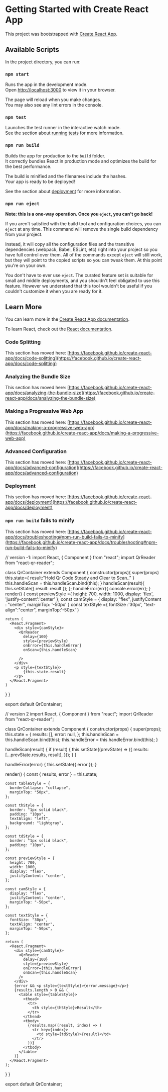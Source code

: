 # Getting Started with Create React App

This project was bootstrapped with [Create React App](https://github.com/facebook/create-react-app).

## Available Scripts

In the project directory, you can run:

### `npm start`

Runs the app in the development mode.\
Open [http://localhost:3000](http://localhost:3000) to view it in your browser.

The page will reload when you make changes.\
You may also see any lint errors in the console.

### `npm test`

Launches the test runner in the interactive watch mode.\
See the section about [running tests](https://facebook.github.io/create-react-app/docs/running-tests) for more information.

### `npm run build`

Builds the app for production to the `build` folder.\
It correctly bundles React in production mode and optimizes the build for the best performance.

The build is minified and the filenames include the hashes.\
Your app is ready to be deployed!

See the section about [deployment](https://facebook.github.io/create-react-app/docs/deployment) for more information.

### `npm run eject`

**Note: this is a one-way operation. Once you `eject`, you can't go back!**

If you aren't satisfied with the build tool and configuration choices, you can `eject` at any time. This command will remove the single build dependency from your project.

Instead, it will copy all the configuration files and the transitive dependencies (webpack, Babel, ESLint, etc) right into your project so you have full control over them. All of the commands except `eject` will still work, but they will point to the copied scripts so you can tweak them. At this point you're on your own.

You don't have to ever use `eject`. The curated feature set is suitable for small and middle deployments, and you shouldn't feel obligated to use this feature. However we understand that this tool wouldn't be useful if you couldn't customize it when you are ready for it.

## Learn More

You can learn more in the [Create React App documentation](https://facebook.github.io/create-react-app/docs/getting-started).

To learn React, check out the [React documentation](https://reactjs.org/).

### Code Splitting

This section has moved here: [https://facebook.github.io/create-react-app/docs/code-splitting](https://facebook.github.io/create-react-app/docs/code-splitting)

### Analyzing the Bundle Size

This section has moved here: [https://facebook.github.io/create-react-app/docs/analyzing-the-bundle-size](https://facebook.github.io/create-react-app/docs/analyzing-the-bundle-size)

### Making a Progressive Web App

This section has moved here: [https://facebook.github.io/create-react-app/docs/making-a-progressive-web-app](https://facebook.github.io/create-react-app/docs/making-a-progressive-web-app)

### Advanced Configuration

This section has moved here: [https://facebook.github.io/create-react-app/docs/advanced-configuration](https://facebook.github.io/create-react-app/docs/advanced-configuration)

### Deployment

This section has moved here: [https://facebook.github.io/create-react-app/docs/deployment](https://facebook.github.io/create-react-app/docs/deployment)

### `npm run build` fails to minify

This section has moved here: [https://facebook.github.io/create-react-app/docs/troubleshooting#npm-run-build-fails-to-minify](https://facebook.github.io/create-react-app/docs/troubleshooting#npm-run-build-fails-to-minify)

// version -1:
import React, { Component } from "react";
import  QrReader  from "react-qr-reader";

class QrContainer extends Component {
    constructor(props){
        super(props)
        this.state={
            result:"Hold Qr Code Steady and Clear to Scan.."
        }
        this.handleScan = this.handleScan.bind(this);
    }
    handleScan(result){
        this.setState({
            result: result
        });
    };
    handleError(err){
        console.error(err);
    }
  render() {
    const previewStyle ={
        height: 700,
        width: 1000,
        display: 'flex', 
        'justify-content':'center'
    };
    const camStyle = {
        display: "flex",
        justifyContent : "center",
        marginTop: '-50px'
    }
    const textStyle ={
        fontSize :'30px',
        "text-align":"center",
        marginTop:'-50px'
    }

    return (
      <React.Fragment>
        <div style={camStyle}>
          <QrReader
            delay={100}
            style={previewStyle}
            onError={this.handleError}
            onScan={this.handleScan}
            
          />
        </div>
        <p style={textStyle}>
            {this.state.result}
        </p>
      </React.Fragment>
    )
  }
}

export default QrContainer;


// version 2
import React, { Component } from "react";
import QrReader from "react-qr-reader";

class QrContainer extends Component {
  constructor(props) {
    super(props);
    this.state = {
      results: [],
      error: null,
    };
    this.handleScan = this.handleScan.bind(this);
    this.handleError = this.handleError.bind(this);
  }

  handleScan(result) {
    if (result) {
      this.setState((prevState) => ({
        results: [...prevState.results, result],
      }));
    }
  }

  handleError(error) {
    this.setState({ error });
  }

  render() {
    const { results, error } = this.state;

    const tableStyle = {
      borderCollapse: "collapse",
      marginTop: "50px",
    };

    const thStyle = {
      border: "1px solid black",
      padding: "10px",
      textAlign: "left",
      background: "lightgray",
    };

    const tdStyle = {
      border: "1px solid black",
      padding: "10px",
    };

    const previewStyle = {
      height: 700,
      width: 1000,
      display: "flex",
      justifyContent: "center",
    };

    const camStyle = {
      display: "flex",
      justifyContent: "center",
      marginTop: "-50px",
    };

    const textStyle = {
      fontSize: "30px",
      textAlign: "center",
      marginTop: "-50px",
    };

    return (
      <React.Fragment>
        <div style={camStyle}>
          <QrReader
            delay={100}
            style={previewStyle}
            onError={this.handleError}
            onScan={this.handleScan}
          />
        </div>
        {error && <p style={textStyle}>{error.message}</p>}
        {results.length > 0 && (
          <table style={tableStyle}>
            <thead>
              <tr>
                <th style={thStyle}>Result</th>
              </tr>
            </thead>
            <tbody>
              {results.map((result, index) => (
                <tr key={index}>
                  <td style={tdStyle}>{result}</td>
                </tr>
              ))}
            </tbody>
          </table>
        )}
      </React.Fragment>
    );
  }
}

export default QrContainer;
